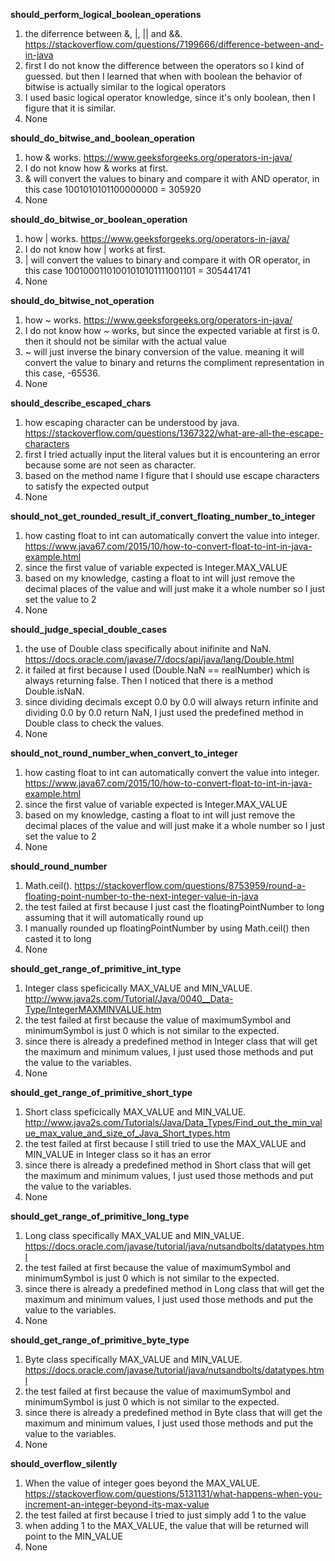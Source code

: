 **should_perform_logical_boolean_operations**
1. the diferrence between &, |, || and &&. https://stackoverflow.com/questions/7199666/difference-between-and-in-java
2. first I do not know the difference between the operators so I kind of guessed. but then I learned that when with boolean the behavior of bitwise is actually similar to the logical operators
3. I used basic logical operator knowledge, since it's only boolean, then I figure that it is similar. 
4. None

**should_do_bitwise_and_boolean_operation**
1. how & works. https://www.geeksforgeeks.org/operators-in-java/
2. I do not know how & works at first.
3. & will convert the values to binary and compare it with AND operator, in this case 1001010101100000000 = 305920
4. None

**should_do_bitwise_or_boolean_operation**
1. how | works. https://www.geeksforgeeks.org/operators-in-java/
2. I do not know how | works at first.
3. | will convert the values to binary and compare it with OR operator, in this case 10010001101001010101111001101 = 305441741
4. None

**should_do_bitwise_not_operation**
1. how ~ works. https://www.geeksforgeeks.org/operators-in-java/
2. I do not know how ~ works, but since the expected variable at first is 0. then it should not be similar with the actual value
3. ~ will just inverse the binary conversion of the value. meaning it will convert the value to binary and returns the compliment representation in this case, -65536.
4. None

**should_describe_escaped_chars**
1. how escaping character can be understood by java. https://stackoverflow.com/questions/1367322/what-are-all-the-escape-characters
2. first I tried actually input the literal values but it is encountering an error because some are not seen as character.
3. based on the method name I figure that I should use escape characters to satisfy the expected output
4. None

**should_not_get_rounded_result_if_convert_floating_number_to_integer**
1. how casting float to int can automatically convert the value into integer. https://www.java67.com/2015/10/how-to-convert-float-to-int-in-java-example.html
2. since the first value of variable expected is Integer.MAX_VALUE
3. based on my knowledge, casting a float to int will just remove the decimal places of the value and will just make it a whole number so I just set the value to 2
4. None

**should_judge_special_double_cases**
1. the use of Double class specifically about inifinite and NaN. https://docs.oracle.com/javase/7/docs/api/java/lang/Double.html
2. it failed at first because I used (Double.NaN == realNumber) which is always returning false. Then I noticed that there is a method Double.isNaN.
3. since dividing decimals except 0.0 by 0.0 will always return infinite and dividing 0.0 by 0.0 return NaN, I just used the predefined method in Double class to check the values.
4. None

**should_not_round_number_when_convert_to_integer**
1. how casting float to int can automatically convert the value into integer. https://www.java67.com/2015/10/how-to-convert-float-to-int-in-java-example.html
2. since the first value of variable expected is Integer.MAX_VALUE
3. based on my knowledge, casting a float to int will just remove the decimal places of the value and will just make it a whole number so I just set the value to 2
4. None

**should_round_number**
1. Math.ceil(). https://stackoverflow.com/questions/8753959/round-a-floating-point-number-to-the-next-integer-value-in-java
2. the test failed at first because I just cast the floatingPointNumber to long assuming that it will automatically round up
3. I manually rounded up floatingPointNumber by using Math.ceil() then casted it to long
4. None

**should_get_range_of_primitive_int_type**
1. Integer class speficically MAX_VALUE and MIN_VALUE. http://www.java2s.com/Tutorial/Java/0040__Data-Type/IntegerMAXMINVALUE.htm
2. the test failed at first because the value of maximumSymbol and minimumSymbol is just 0 which is not similar to the expected.
3. since there is already a predefined method in Integer class that will get the maximum and minimum values, I just used those methods and put the value to the variables.
4. None

**should_get_range_of_primitive_short_type**
1. Short class speficically MAX_VALUE and MIN_VALUE. http://www.java2s.com/Tutorials/Java/Data_Types/Find_out_the_min_value_max_value_and_size_of_Java_Short_types.htm
2. the test failed at first because I still tried to use the MAX_VALUE and MIN_VALUE in Integer class so it has an error
3. since there is already a predefined method in Short class that will get the maximum and minimum values, I just used those methods and put the value to the variables.
4. None

**should_get_range_of_primitive_long_type**
1. Long class specifically MAX_VALUE and MIN_VALUE. https://docs.oracle.com/javase/tutorial/java/nutsandbolts/datatypes.html
2. the test failed at first because the value of maximumSymbol and minimumSymbol is just 0 which is not similar to the expected.
3. since there is already a predefined method in Long class that will get the maximum and minimum values, I just used those methods and put the value to the variables.
4. None

**should_get_range_of_primitive_byte_type**
1. Byte class specifically MAX_VALUE and MIN_VALUE. https://docs.oracle.com/javase/tutorial/java/nutsandbolts/datatypes.html
2. the test failed at first because the value of maximumSymbol and minimumSymbol is just 0 which is not similar to the expected.
3. since there is already a predefined method in Byte class that will get the maximum and minimum values, I just used those methods and put the value to the variables.
4. None

**should_overflow_silently**
1. When the value of integer goes beyond the MAX_VALUE. https://stackoverflow.com/questions/5131131/what-happens-when-you-increment-an-integer-beyond-its-max-value
2. the test failed at first because I tried to just simply add 1 to the value
3. when adding 1 to the MAX_VALUE, the value that will be returned will point to the MIN_VALUE
4. None